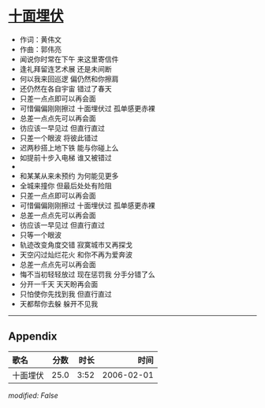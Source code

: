 # [十面埋伏](https://music.163.com/song?id=65944)

* 作词：黄伟文
* 作曲：郭伟亮
* 闻说你时常在下午 来这里寄信件
* 逢礼拜留连艺术展 还是未间断
* 何以我来回巡逻 偏仍然和你擦肩
* 还仍然在各自宇宙 错过了春天
* 只差一点点即可以再会面
* 可惜偏偏刚刚擦过 十面埋伏过 孤单感更赤裸
* 总差一点点先可以再会面
* 彷应该一早见过 但直行直过
* 只差一个眼波 将彼此错过
* 迟两秒搭上地下铁 能与你碰上么
* 如提前十步入电梯 谁又被错过
* 
* 和某某从来未预约 为何能见更多
* 全城来撞你 但最后处处有险阻
* 只差一点点即可以再会面
* 可惜偏偏刚刚擦过 十面埋伏过 孤单感更赤裸
* 总差一点点先可以再会面
* 彷应该一早见过 但直行直过
* 只等一个眼波
* 轨迹改变角度交错 寂寞城市又再探戈
* 天空闪过灿烂花火 和你不再为爱奔波
* 总差一点点先可以再会面
* 悔不当初轻轻放过 现在惩罚我 分手分错了么
* 分开一千天 天天盼再会面
* 只怕使你先找到我 但直行直过
* 天都帮你去躲 躲开不见我


---

## Appendix

|歌名|分数|时长|时间|
|:---|:---:|---:|---:|
|十面埋伏|25.0|3:52|2006-02-01

*modified: False*
